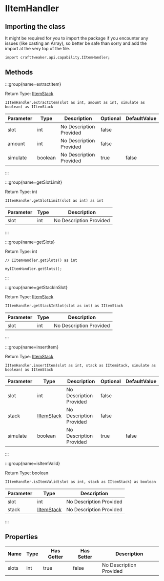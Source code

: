 # IItemHandler

## Importing the class

It might be required for you to import the package if you encounter any issues (like casting an Array), so better be safe than sorry and add the import at the very top of the file.
```zenscript
import crafttweaker.api.capability.IItemHandler;
```


## Methods

:::group{name=extractItem}

Return Type: [IItemStack](/vanilla/api/items/IItemStack)

```zenscript
IItemHandler.extractItem(slot as int, amount as int, simulate as boolean) as IItemStack
```

| Parameter | Type    | Description             | Optional | DefaultValue |
| --------- | ------- | ----------------------- | -------- | ------------ |
| slot      | int     | No Description Provided | false    |              |
| amount    | int     | No Description Provided | false    |              |
| simulate  | boolean | No Description Provided | true     | false        |


:::

:::group{name=getSlotLimit}

Return Type: int

```zenscript
IItemHandler.getSlotLimit(slot as int) as int
```

| Parameter | Type | Description             |
| --------- | ---- | ----------------------- |
| slot      | int  | No Description Provided |


:::

:::group{name=getSlots}

Return Type: int

```zenscript
// IItemHandler.getSlots() as int

myIItemHandler.getSlots();
```

:::

:::group{name=getStackInSlot}

Return Type: [IItemStack](/vanilla/api/items/IItemStack)

```zenscript
IItemHandler.getStackInSlot(slot as int) as IItemStack
```

| Parameter | Type | Description             |
| --------- | ---- | ----------------------- |
| slot      | int  | No Description Provided |


:::

:::group{name=insertItem}

Return Type: [IItemStack](/vanilla/api/items/IItemStack)

```zenscript
IItemHandler.insertItem(slot as int, stack as IItemStack, simulate as boolean) as IItemStack
```

| Parameter | Type                                        | Description             | Optional | DefaultValue |
| --------- | ------------------------------------------- | ----------------------- | -------- | ------------ |
| slot      | int                                         | No Description Provided | false    |              |
| stack     | [IItemStack](/vanilla/api/items/IItemStack) | No Description Provided | false    |              |
| simulate  | boolean                                     | No Description Provided | true     | false        |


:::

:::group{name=isItemValid}

Return Type: boolean

```zenscript
IItemHandler.isItemValid(slot as int, stack as IItemStack) as boolean
```

| Parameter | Type                                        | Description             |
| --------- | ------------------------------------------- | ----------------------- |
| slot      | int                                         | No Description Provided |
| stack     | [IItemStack](/vanilla/api/items/IItemStack) | No Description Provided |


:::


## Properties

| Name  | Type | Has Getter | Has Setter | Description             |
| ----- | ---- | ---------- | ---------- | ----------------------- |
| slots | int  | true       | false      | No Description Provided |

